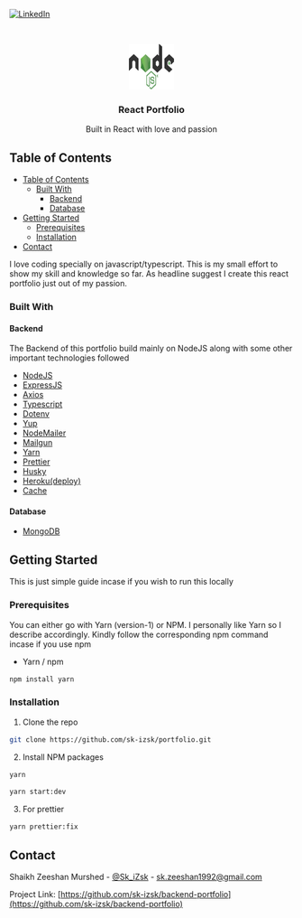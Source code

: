 [![LinkedIn][linkedin-shield]][linkedin-url]

<!-- PROJECT LOGO -->
<br />
<p align="center">
  <a href="https://github.com/sk-izsk/backend-portfolio">
    <img src="README/logo.png" alt="Logo" width="80" height="80">
  </a>

  <h3 align="center">React Portfolio</h3>

  <p align="center">
    Built in React with love and passion
    <br />
  </p>
</p>

<!-- TABLE OF CONTENTS -->

## Table of Contents

- [Table of Contents](#table-of-contents)
  - [Built With](#built-with)
    - [Backend](#backend)
    - [Database](#database)
- [Getting Started](#getting-started)
  - [Prerequisites](#prerequisites)
  - [Installation](#installation)
- [Contact](#contact)

<!-- ABOUT THE PROJECT -->

I love coding specially on javascript/typescript. This is my small effort to show my skill and knowledge so far. As headline suggest I create this react portfolio just out of my passion.

### Built With

#### Backend

The Backend of this portfolio build mainly on NodeJS along with some other important technologies followed

- [NodeJS](https://nodejs.org/en/)
- [ExpressJS](https://expressjs.com)
- [Axios](https://github.com/axios/axios)
- [Typescript](https://www.typescriptlang.org)
- [Dotenv](https://www.npmjs.com/package/dotenv)
- [Yup](https://github.com/jquense/yup)
- [NodeMailer](https://nodemailer.com/about/)
- [Mailgun](https://www.mailgun.com)
- [Yarn](https://classic.yarnpkg.com/lang/en/)
- [Prettier](https://prettier.io)
- [Husky](https://github.com/typicode/husky)
- [Heroku(deploy)](https://www.heroku.com)
- [Cache](https://github.com/evanshortiss/expeditious)

#### Database

- [MongoDB](https://www.mongodb.com)

<!-- GETTING STARTED -->

## Getting Started

This is just simple guide incase if you wish to run this locally

### Prerequisites

You can either go with Yarn (version-1) or NPM. I personally like Yarn so I describe accordingly. Kindly follow the corresponding npm command incase if you use npm

- Yarn / npm

```sh
npm install yarn
```

### Installation

1. Clone the repo

```sh
git clone https://github.com/sk-izsk/portfolio.git
```

2. Install NPM packages

```sh
yarn
```

```sh
yarn start:dev
```

3. For prettier

```sh
yarn prettier:fix
```

<!-- CONTACT -->

## Contact

Shaikh Zeeshan Murshed - [@Sk_iZsk](https://twitter.com/Sk_iZsk) - sk.zeeshan1992@gmail.com

Project Link: [https://github.com/sk-izsk/backend-portfolio](https://github.com/sk-izsk/backend-portfolio)

<!-- MARKDOWN LINKS & IMAGES -->
<!-- https://www.markdownguide.org/basic-syntax/#reference-style-links -->

[linkedin-shield]: https://img.shields.io/badge/-LinkedIn-black.svg?style=flat-square&logo=linkedin&colorB=555
[linkedin-url]: https://www.linkedin.com/in/skizsk/
